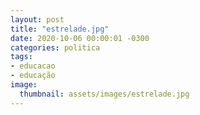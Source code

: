 ```yaml
---
layout: post
title: "estrelade.jpg"
date: 2020-10-06 00:00:01 -0300
categories: politica
tags:
- educacao
- educação
image: 
  thumbnail: assets/images/estrelade.jpg
---
```

